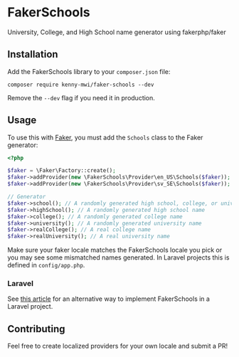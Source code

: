 # FakerSchools
University, College, and High School name generator using fakerphp/faker

## Installation

Add the FakerSchools library to your `composer.json` file:

```
composer require kenny-mwi/faker-schools --dev
```

Remove the `--dev` flag if you need it in production.

## Usage

To  use this with [Faker](https://github.com/FakerPHP/Faker), you must add the `Schools` class to the Faker generator:

```php
<?php

$faker = \Faker\Factory::create();
$faker->addProvider(new \FakerSchools\Provider\en_US\Schools($faker)); // To use the US English locale
$faker->addProvider(new \FakerSchools\Provider\sv_SE\Schools($faker)); // To use the Swedish locale

// Generator
$faker->school(); // A randomly generated high school, college, or university school name
$faker->highSchool(); // A randomly generated high school name
$faker->college(); // A randomly generated college name
$faker->university(); // A randomly generated university name
$faker->realCollege(); // A real college name
$faker->realUniversity(); // A real university name
```

Make sure your faker locale matches the FakerSchools locale you pick or you may see some mismatched names generated. In Laravel projects this is defined in `config/app.php`.

### Laravel

See [this article](https://hofmannsven.com/2021/faker-provider-in-laravel) for an alternative way to implement FakerSchools in a Laravel project.

## Contributing

Feel free to create localized providers for your own locale and submit a PR!